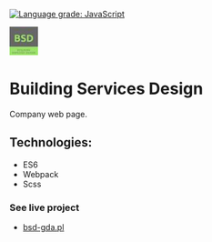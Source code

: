 [![Language grade: JavaScript](https://img.shields.io/lgtm/grade/javascript/g/mkitowski/BSD.svg?logo=lgtm&logoWidth=18)](https://lgtm.com/projects/g/mkitowski/BSD/context:javascript)

![BSD](./pic/BSD.jpg)


# Building Services Design
Company web page.

## Technologies:
- ES6
- Webpack
- Scss


### See live project
 - [bsd-gda.pl](http://bsd-gda.pl)


